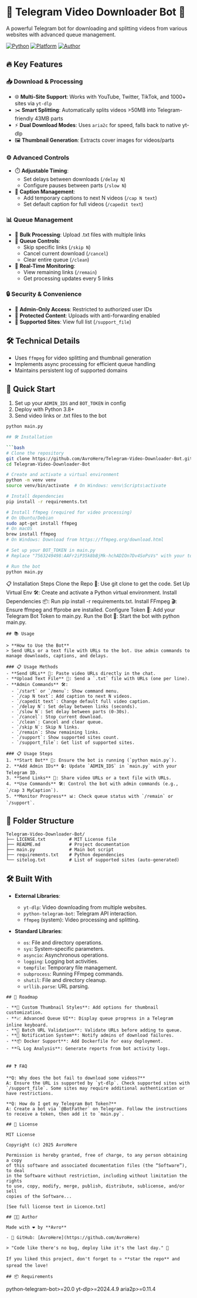 # 🎥 Telegram Video Downloader Bot 🤖

A powerful Telegram bot for downloading and splitting videos from various websites with advanced queue management.

[![Python](https://img.shields.io/badge/Python-3.8%2B-blue)](https://www.python.org/)
[![Platform](https://img.shields.io/badge/Platform-Linux%20%7C%20Windows-green)](https://www.python.org/downloads/)
[![Author](https://img.shields.io/badge/Author-AvroHere-orange)](https://github.com/AvroHere)

## 🔥 Key Features  

### 📥 Download & Processing  
- 🌐 **Multi-Site Support**: Works with YouTube, Twitter, TikTok, and 1000+ sites via `yt-dlp`  
- ✂️ **Smart Splitting**: Automatically splits videos >50MB into Telegram-friendly 43MB parts  
- ⚡ **Dual Download Modes**: Uses `aria2c` for speed, falls back to native yt-dlp  
- 🖼️ **Thumbnail Generation**: Extracts cover images for videos/parts  

### ⚙️ Advanced Controls  
- ⏱️ **Adjustable Timing**:  
  - Set delays between downloads (`/delay N`)  
  - Configure pauses between parts (`/slow N`)  
- 📝 **Caption Management**:  
  - Add temporary captions to next N videos (`/cap N text`)  
  - Set default caption for full videos (`/capedit text`)  

### 📊 Queue Management  
- 📂 **Bulk Processing**: Upload .txt files with multiple links  
- 🔄 **Queue Controls**:  
  - Skip specific links (`/skip N`)  
  - Cancel current download (`/cancel`)  
  - Clear entire queue (`/clean`)  
- 📡 **Real-Time Monitoring**:  
  - View remaining links (`/remain`)  
  - Get processing updates every 5 links  

### 🔒 Security & Convenience  
- 👑 **Admin-Only Access**: Restricted to authorized user IDs  
- 🔐 **Protected Content**: Uploads with anti-forwarding enabled  
- 📜 **Supported Sites**: View full list (`/support_file`)  

## 🛠️ Technical Details  
- Uses `ffmpeg` for video splitting and thumbnail generation  
- Implements async processing for efficient queue handling  
- Maintains persistent log of supported domains  

## 🚀 Quick Start  
1. Set up your `ADMIN_IDS` and `BOT_TOKEN` in config  
2. Deploy with Python 3.8+  
3. Send video links or .txt files to the bot  

```bash
python main.py

## 🛠️ Installation

```bash
# Clone the repository
git clone https://github.com/AvroHere/Telegram-Video-Downloader-Bot.git
cd Telegram-Video-Downloader-Bot

# Create and activate a virtual environment
python -m venv venv
source venv/bin/activate  # On Windows: venv\Scripts\activate

# Install dependencies
pip install -r requirements.txt

# Install ffmpeg (required for video processing)
# On Ubuntu/Debian
sudo apt-get install ffmpeg
# On macOS
brew install ffmpeg
# On Windows: Download from https://ffmpeg.org/download.html

# Set up your BOT_TOKEN in main.py
# Replace "7563249498:AAFr2iP35k8bBjMk-hchADIOn7Dv4SoPsVs" with your token

# Run the bot
python main.py
```

📋 Installation Steps
Clone the Repo 🐑: Use git clone to get the code.
Set Up Virtual Env 🛠️: Create and activate a Python virtual environment.
Install Dependencies 📦: Run pip install -r requirements.txt.
Install FFmpeg 🎬: Ensure ffmpeg and ffprobe are installed.
Configure Token 🔑: Add your Telegram Bot Token to main.py.
Run the Bot 🚀: Start the bot with python main.py.


```🧠 Usage
## 📚 Usage

> **How to Use the Bot**  
> Send URLs or a text file with URLs to the bot. Use admin commands to manage downloads, captions, and delays.

### 📋 Usage Methods
- **Send URLs** 🔗: Paste video URLs directly in the chat.
- **Upload Text File** 📄: Send a `.txt` file with URLs (one per line).
- **Admin Commands** 🛠️:
  - `/start` or `/menu`: Show command menu.
  - `/cap N text`: Add caption to next N videos.
  - `/capedit text`: Change default full video caption.
  - `/delay N`: Set delay between links (seconds).
  - `/slow N`: Set delay between parts (0-30s).
  - `/cancel`: Stop current download.
  - `/clean`: Cancel and clear queue.
  - `/skip N`: Skip N links.
  - `/remain`: Show remaining links.
  - `/support`: Show supported sites count.
  - `/support_file`: Get list of supported sites.

### 📋 Usage Steps
1. **Start Bot** 🚀: Ensure the bot is running (`python main.py`).
2. **Add Admin IDs** 🔒: Update `ADMIN_IDS` in `main.py` with your Telegram ID.
3. **Send Links** 🔗: Share video URLs or a text file with URLs.
4. **Use Commands** 🛠️: Control the bot with admin commands (e.g., `/cap 3 MyCaption`).
5. **Monitor Progress** 📊: Check queue status with `/remain` or `/support`.
```

## 📂 Folder Structure
```
Telegram-Video-Downloader-Bot/
├── LICENSE.txt         # MIT License file
├── README.md           # Project documentation
├── main.py             # Main bot script
├── requirements.txt    # Python dependencies
└── sitelog.txt         # List of supported sites (auto-generated)
```
## 🛠️ Built With

- **External Libraries**:
  - `yt-dlp`: Video downloading from multiple websites.
  - `python-telegram-bot`: Telegram API interaction.
  - `ffmpeg` (system): Video processing and splitting.

- **Standard Libraries**:
  - `os`: File and directory operations.
  - `sys`: System-specific parameters.
  - `asyncio`: Asynchronous operations.
  - `logging`: Logging bot activities.
  - `tempfile`: Temporary file management.
  - `subprocess`: Running FFmpeg commands.
  - `shutil`: File and directory cleanup.
  - `urllib.parse`: URL parsing.
```
## 🚀 Roadmap

- **🎨 Custom Thumbnail Styles**: Add options for thumbnail customization.
- **📈 Advanced Queue UI**: Display queue progress in a Telegram inline keyboard.
- **🔗 Batch URL Validation**: Validate URLs before adding to queue.
- **🔔 Notification System**: Notify admins of download failures.
- **📦 Docker Support**: Add Dockerfile for easy deployment.
- **🔍 Log Analysis**: Generate reports from bot activity logs.


## ❓ FAQ

**Q: Why does the bot fail to download some videos?**  
A: Ensure the URL is supported by `yt-dlp`. Check supported sites with `/support_file`. Some sites may require additional authentication or have restrictions.

**Q: How do I get my Telegram Bot Token?**  
A: Create a bot via `@BotFather` on Telegram. Follow the instructions to receive a token, then add it to `main.py`.

## 📄 License

MIT License

Copyright (c) 2025 AvroHere

Permission is hereby granted, free of charge, to any person obtaining a copy  
of this software and associated documentation files (the “Software”), to deal  
in the Software without restriction, including without limitation the rights  
to use, copy, modify, merge, publish, distribute, sublicense, and/or sell  
copies of the Software...

[See full license text in Licence.txt]

## 👨‍💻 Author

Made with ❤️ by **Avro**

- 🔗 GitHub: [AvroHere](https://github.com/AvroHere)

> "Code like there's no bug, deploy like it's the last day." 🚀

If you liked this project, don't forget to ⭐ **star the repo** and spread the love!

## 📦 Requirements

```
python-telegram-bot>=20.0
yt-dlp>=2024.4.9
aria2p>=0.11.4
```

